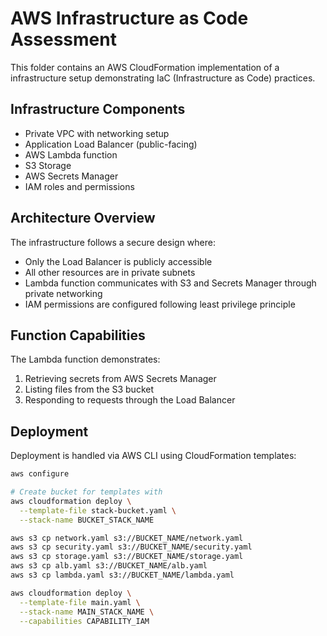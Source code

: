 # AWS Infrastructure as Code Assessment

This folder contains an AWS CloudFormation implementation of a infrastructure setup demonstrating IaC (Infrastructure as Code) practices.

## Infrastructure Components

- Private VPC with networking setup
- Application Load Balancer (public-facing)
- AWS Lambda function
- S3 Storage
- AWS Secrets Manager
- IAM roles and permissions

## Architecture Overview

The infrastructure follows a secure design where:

- Only the Load Balancer is publicly accessible
- All other resources are in private subnets
- Lambda function communicates with S3 and Secrets Manager through private networking
- IAM permissions are configured following least privilege principle

## Function Capabilities

The Lambda function demonstrates:

1. Retrieving secrets from AWS Secrets Manager
2. Listing files from the S3 bucket
3. Responding to requests through the Load Balancer

## Deployment

Deployment is handled via AWS CLI using CloudFormation templates:

```sh
aws configure

# Create bucket for templates with
aws cloudformation deploy \
  --template-file stack-bucket.yaml \
  --stack-name BUCKET_STACK_NAME

aws s3 cp network.yaml s3://BUCKET_NAME/network.yaml
aws s3 cp security.yaml s3://BUCKET_NAME/security.yaml
aws s3 cp storage.yaml s3://BUCKET_NAME/storage.yaml
aws s3 cp alb.yaml s3://BUCKET_NAME/alb.yaml
aws s3 cp lambda.yaml s3://BUCKET_NAME/lambda.yaml

aws cloudformation deploy \
  --template-file main.yaml \
  --stack-name MAIN_STACK_NAME \
  --capabilities CAPABILITY_IAM
```
